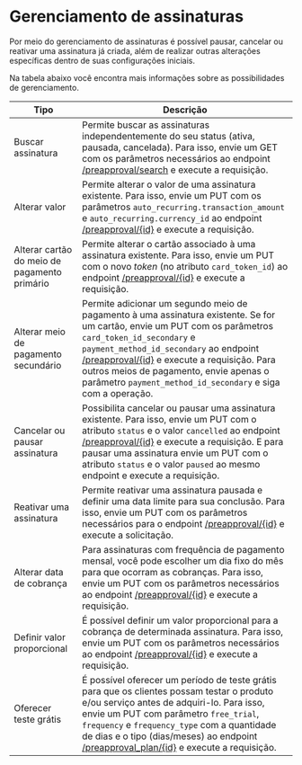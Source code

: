 # Gerenciamento de assinaturas

Por meio do gerenciamento de assinaturas é possível pausar, cancelar ou reativar uma assinatura já criada, além de realizar outras alterações específicas dentro de suas configurações iniciais.

Na tabela abaixo você encontra mais informações sobre as possibilidades de gerenciamento.

| Tipo | Descrição |
|---|---|
| Buscar assinatura | Permite buscar as assinaturas independentemente do seu status (ativa, pausada, cancelada). Para isso, envie um GET com os parâmetros necessários ao endpoint [/preapproval/search](/developers/pt/reference/subscriptions/_preapproval_search/get) e execute a requisição. |
| Alterar valor | Permite alterar o valor de uma assinatura existente. Para isso, envie um PUT com os parâmetros `auto_recurring.transaction_amount` e `auto_recurring.currency_id`  ao endpoint [/preapproval/{id}](/developers/pt/reference/subscriptions/_preapproval_id/put) e execute a requisição.
| Alterar cartão do meio de pagamento primário | Permite alterar o cartão associado à uma assinatura existente. Para isso, envie um PUT com o novo _token_ (no atributo `card_token_id`) ao endpoint [/preapproval/{id}](/developers/pt/reference/subscriptions/_preapproval_id/put) e execute a requisição. |
|  Alterar meio de pagamento secundário | Permite adicionar um segundo meio de pagamento à uma assinatura existente. Se for um cartão, envie um PUT com os parâmetros `card_token_id_secondary` e `payment_method_id_secondary` ao endpoint [/preapproval/{id}](/developers/pt/reference/subscriptions/_preapproval_plan_id/put) e execute a requisição. Para outros meios de pagamento, envie apenas o parâmetro `payment_method_id_secondary` e siga com a operação.  |
| Cancelar ou pausar assinatura | Possibilita cancelar ou pausar uma assinatura existente. Para isso, envie um PUT com o atributo `status` e o valor `cancelled` ao endpoint [/preapproval/{id}](/developers/pt/reference/subscriptions/_preapproval_id/put) e execute a requisição. E para pausar uma assinatura envie um PUT com o atributo `status` e o valor `paused` ao mesmo endpoint e execute a requisição. |
| Reativar uma assinatura | Permite reativar uma assinatura pausada e definir uma data limite para sua conclusão. Para isso, envie um PUT com os parâmetros necessários para o endpoint [/preapproval/{id}](/developers/pt/reference/subscriptions/_preapproval_id/put) e execute a solicitação. |
| Alterar data de cobrança | Para assinaturas com frequência de pagamento mensal, você pode escolher um dia fixo do mês para que ocorram as cobranças. Para isso, envie um PUT com os parâmetros necessários ao endpoint [/preapproval/{id}](/developers/pt/reference/subscriptions/_preapproval_id/put) e execute a requisição. |
| Definir valor proporcional | É possível definir um valor proporcional para a cobrança de determinada assinatura. Para isso, envie um PUT com os parâmetros necessários ao endpoint [/preapproval/{id}](/developers/pt/reference/subscriptions/_preapproval_id/put) e execute a requisição. |
| Oferecer teste grátis | É possível oferecer um período de teste grátis para que os clientes possam testar o produto e/ou serviço antes de adquiri-lo. Para isso, envie um PUT com parâmetro `free_trial`, `frequency` e `frequency_type` com a quantidade de dias e o tipo (dias/meses) ao endpoint [/preapproval_plan/{id}](/developers/pt/reference/subscriptions/_preapproval_plan_id/put) e execute a requisição. |


